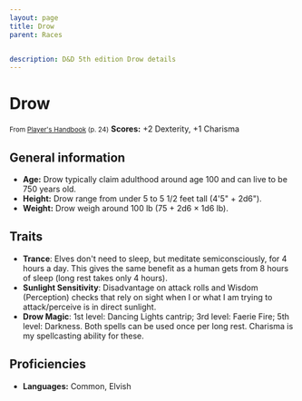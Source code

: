 ```yaml
---
layout: page
title: Drow
parent: Races


description: D&D 5th edition Drow details
---
```


# Drow

<small>From <a target="_blank" href="https://dnd.wizards.com/products/tabletop-games/rpg-products/rpg_playershandbook">Player's Handbook</a> (p. 24)</small>
**Scores:** +2 Dexterity, +1 Charisma

## General information

- **Age:** Drow typically claim adulthood around age 100 and can live to be 750 years old.
- **Height:** Drow range from under 5 to 5 1/2 feet tall (4'5" + 2d6").
- **Weight:** Drow weigh around 100 lb (75 + 2d6 × 1d6 lb).

## Traits

- **Trance**: Elves don't need to sleep, but meditate semiconsciously, for 4 hours a day. This gives the same benefit as a human gets from 8 hours of sleep (long rest takes only 4 hours).
- **Sunlight Sensitivity**: Disadvantage on attack rolls and Wisdom (Perception) checks that rely on sight when I or what I am trying to attack/perceive is in direct sunlight.
- **Drow Magic**: 1st level: Dancing Lights cantrip; 3rd level: Faerie Fire; 5th level: Darkness. Both spells can be used once per long rest. Charisma is my spellcasting ability for these.

## Proficiencies

- **Languages:** Common, Elvish